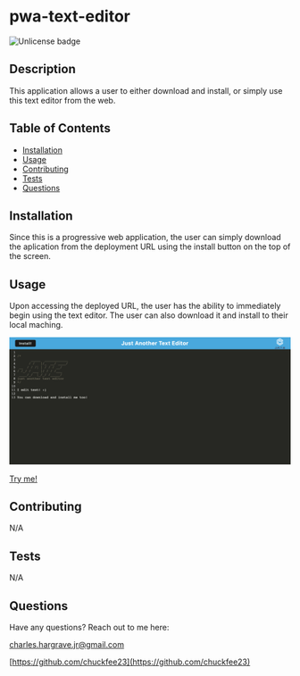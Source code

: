 # pwa-text-editor

![Unlicense badge](https://img.shields.io/badge/license-Unlicense-brightgreen)

## Description

This application allows a user to either download and install, or simply use this text editor from the web.

## Table of Contents

- [Installation](#installation)
- [Usage](#usage)
- [Contributing](#contributing)
- [Tests](#tests)
- [Questions](#questions)

## Installation

Since this is a progressive web application, the user can simply download the aplication from the deployment URL using the install button on the top of the screen.

## Usage

Upon accessing the deployed URL, the user has the ability to immediately begin using the text editor. The user can also download it and install to their local maching.

![screen shot](/client/src/images/Screen%20Shot%202022-10-17%20at%209.51.26%20AM.png)

[Try me!](https://warm-forest-06819.herokuapp.com/)

## Contributing

N/A

## Tests

N/A

## Questions

Have any questions? Reach out to me here:

[charles.hargrave.jr@gmail.com](mailto:charles.hargrave.jr@gmail.com)

[https://github.com/chuckfee23](https://github.com/chuckfee23)
